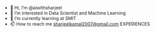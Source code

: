 - 👋 Hi, I’m @aiwithsharjeel
- 👀 I’m interested in Data Scientist and Machine Learning
- 🌱 I’m currently learning at SMIT 
- 📫 How to reach me sharjeelkamal2007@gmail.com
  EXPERIENCES

<!---
aiwithsharjeel/aiwithsharjeel is a ✨ special ✨ repository because its `README.md` (this file) appears on your GitHub profile.
You can click the Preview link to take a look at your changes.
--->
